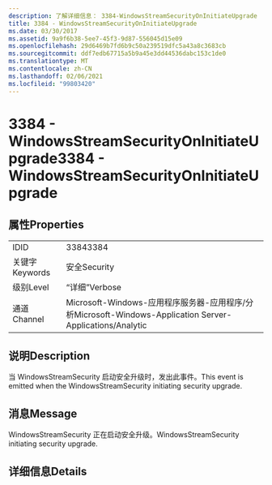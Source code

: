 ```yaml
---
description: 了解详细信息： 3384-WindowsStreamSecurityOnInitiateUpgrade
title: 3384 - WindowsStreamSecurityOnInitiateUpgrade
ms.date: 03/30/2017
ms.assetid: 9a9f6b38-5ee7-45f3-9d87-556045d15e09
ms.openlocfilehash: 29d6469b7fd6b9c50a239519dfc5a43a8c3683cb
ms.sourcegitcommit: ddf7edb67715a5b9a45e3dd44536dabc153c1de0
ms.translationtype: MT
ms.contentlocale: zh-CN
ms.lasthandoff: 02/06/2021
ms.locfileid: "99803420"
---
```

# <a name="3384---windowsstreamsecurityoninitiateupgrade"></a><span data-ttu-id="b7da1-103">3384 - WindowsStreamSecurityOnInitiateUpgrade</span><span class="sxs-lookup"><span data-stu-id="b7da1-103">3384 - WindowsStreamSecurityOnInitiateUpgrade</span></span>

## <a name="properties"></a><span data-ttu-id="b7da1-104">属性</span><span class="sxs-lookup"><span data-stu-id="b7da1-104">Properties</span></span>  
  
|||  
|-|-|  
|<span data-ttu-id="b7da1-105">ID</span><span class="sxs-lookup"><span data-stu-id="b7da1-105">ID</span></span>|<span data-ttu-id="b7da1-106">3384</span><span class="sxs-lookup"><span data-stu-id="b7da1-106">3384</span></span>|  
|<span data-ttu-id="b7da1-107">关键字</span><span class="sxs-lookup"><span data-stu-id="b7da1-107">Keywords</span></span>|<span data-ttu-id="b7da1-108">安全</span><span class="sxs-lookup"><span data-stu-id="b7da1-108">Security</span></span>|  
|<span data-ttu-id="b7da1-109">级别</span><span class="sxs-lookup"><span data-stu-id="b7da1-109">Level</span></span>|<span data-ttu-id="b7da1-110">“详细”</span><span class="sxs-lookup"><span data-stu-id="b7da1-110">Verbose</span></span>|  
|<span data-ttu-id="b7da1-111">通道</span><span class="sxs-lookup"><span data-stu-id="b7da1-111">Channel</span></span>|<span data-ttu-id="b7da1-112">Microsoft-Windows-应用程序服务器-应用程序/分析</span><span class="sxs-lookup"><span data-stu-id="b7da1-112">Microsoft-Windows-Application Server-Applications/Analytic</span></span>|  
  
## <a name="description"></a><span data-ttu-id="b7da1-113">说明</span><span class="sxs-lookup"><span data-stu-id="b7da1-113">Description</span></span>  

 <span data-ttu-id="b7da1-114">当 WindowsStreamSecurity 启动安全升级时，发出此事件。</span><span class="sxs-lookup"><span data-stu-id="b7da1-114">This event is emitted when the WindowsStreamSecurity initiating security upgrade.</span></span>  
  
## <a name="message"></a><span data-ttu-id="b7da1-115">消息</span><span class="sxs-lookup"><span data-stu-id="b7da1-115">Message</span></span>  

 <span data-ttu-id="b7da1-116">WindowsStreamSecurity 正在启动安全升级。</span><span class="sxs-lookup"><span data-stu-id="b7da1-116">WindowsStreamSecurity initiating security upgrade.</span></span>  
  
## <a name="details"></a><span data-ttu-id="b7da1-117">详细信息</span><span class="sxs-lookup"><span data-stu-id="b7da1-117">Details</span></span>
